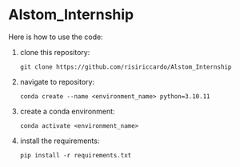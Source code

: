 # Alstom_Internship

Here is how to use the code:

1) clone this repository:

    `git clone https://github.com/risiriccardo/Alstom_Internship`
3) navigate to repository:

    `conda create --name <environment_name> python=3.10.11`
3) create a conda environment:
   
    `conda activate <environment_name>`
5) install the requirements:

    `pip install -r requirements.txt`
